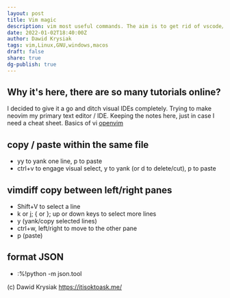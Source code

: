 ```yaml
---
layout: post
title: Vim magic
description: vim most useful commands. The aim is to get rid of vscode/codium/GUI IDEs and be able to work in the terminal
date: 2022-01-02T18:40:00Z
author: Dawid Krysiak
tags: vim,Linux,GNU,windows,macos
draft: false
share: true
dg-publish: true
---
```

## Why it's here, there are so many tutorials online?
I decided to give it a go and ditch visual IDEs completely. Trying to make neovim my primary text editor / IDE. Keeping the notes here, just in case I need a cheat sheet.
Basics of vi [openvim](https://www.openvim.com/tutorial.html)
## copy / paste within the same file
* yy to yank one line, p to paste
* ctrl+v to engage visual select, y to yank (or d to delete/cut), p to paste

## vimdiff copy between left/right panes

* Shift+V to select a line
* k or j; { or }; up or down keys to select more lines
* y (yank/copy selected lines)
* ctrl+w, left/right to move to the other pane
* p (paste)

## format JSON

* :%!python -m json.tool


(c) Dawid Krysiak https://itisoktoask.me/
